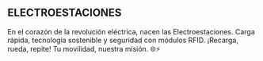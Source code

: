 ## **ELECTROESTACIONES**
En el corazón de la revolución eléctrica, nacen las Electroestaciones. Carga rápida, tecnología sostenible y seguridad con módulos RFID. ¡Recarga, rueda, repite! Tu movilidad, nuestra misión. 🌐⚡
